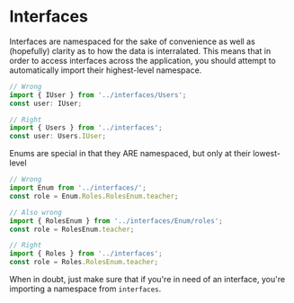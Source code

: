 # Interfaces

Interfaces are namespaced for the sake of convenience as well as (hopefully) clarity as to how the data is interralated. This means that in order to access interfaces across the application, you should attempt to automatically import their highest-level namespace.

```ts
// Wrong
import { IUser } from '../interfaces/Users';
const user: IUser;

// Right
import { Users } from '../interfaces';
const user: Users.IUser;
```

Enums are special in that they ARE namespaced, but only at their lowest-level

```ts
// Wrong
import Enum from '../interfaces/';
const role = Enum.Roles.RolesEnum.teacher;

// Also wrong
import { RolesEnum } from '../interfaces/Enum/roles';
const role = RolesEnum.teacher;

// Right
import { Roles } from '../interfaces';
const role = Roles.RolesEnum.teacher;
```

When in doubt, just make sure that if you're in need of an interface, you're importing a namespace from `interfaces`.
